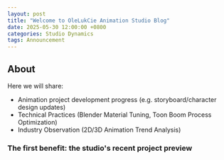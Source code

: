```yaml
---
layout: post
title: "Welcome to OleLukCie Animation Studio Blog"
date: 2025-05-30 12:00:00 +0800
categories: Studio Dynamics
tags: Announcement
---
```


## About

Here we will share:
- Animation project development progress (e.g. storyboard/character design updates)
- Technical Practices (Blender Material Tuning, Toon Boom Process Optimization)
- Industry Observation (2D/3D Animation Trend Analysis)

### The first benefit: the studio's recent project preview
